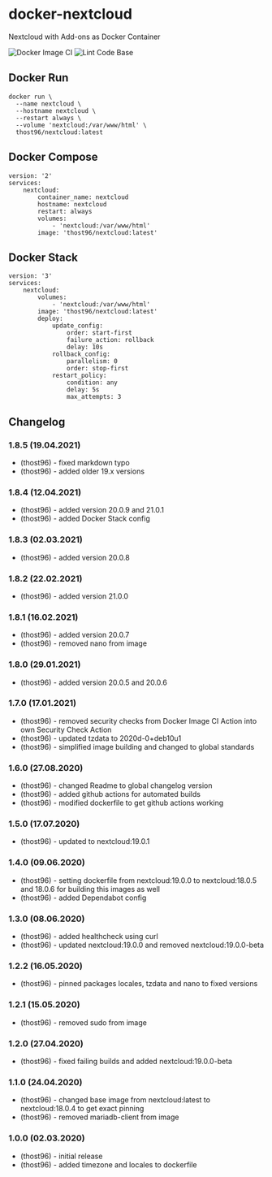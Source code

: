 # docker-nextcloud
Nextcloud with Add-ons as Docker Container

![Docker Image CI](https://github.com/thost96/docker-nextcloud/workflows/Docker%20Image%20CI/badge.svg)
![Lint Code Base](https://github.com/thost96/docker-nextcloud/workflows/Lint%20Code%20Base/badge.svg)

## Docker Run

    docker run \
      --name nextcloud \
      --hostname nextcloud \
      --restart always \      
      --volume 'nextcloud:/var/www/html' \
      thost96/nextcloud:latest

## Docker Compose

    version: '2'
    services:
        nextcloud:
            container_name: nextcloud
            hostname: nextcloud     
            restart: always
            volumes:
                - 'nextcloud:/var/www/html'
            image: 'thost96/nextcloud:latest'

## Docker Stack

    version: '3'
    services:
        nextcloud:
            volumes:
                - 'nextcloud:/var/www/html'
            image: 'thost96/nextcloud:latest'
            deploy:
                update_config:
                    order: start-first
                    failure_action: rollback
                    delay: 10s
                rollback_config:
                    parallelism: 0
                    order: stop-first
                restart_policy:
                    condition: any
                    delay: 5s
                    max_attempts: 3

## Changelog

### 1.8.5 (19.04.2021)
* (thost96) - fixed markdown typo
* (thost96) - added older 19.x versions

### 1.8.4 (12.04.2021)
* (thost96) - added version 20.0.9 and 21.0.1
* (thost96) - added Docker Stack config

### 1.8.3 (02.03.2021)
* (thost96) - added version 20.0.8

### 1.8.2 (22.02.2021)
* (thost96) - added version 21.0.0

### 1.8.1 (16.02.2021)
* (thost96) - added version 20.0.7
* (thost96) - removed nano from image

### 1.8.0 (29.01.2021)
* (thost96) - added version 20.0.5 and 20.0.6

### 1.7.0 (17.01.2021)
* (thost96) - removed security checks from Docker Image CI Action into own Security Check Action
* (thost96) - updated tzdata to 2020d-0+deb10u1
* (thost96) - simplified image building and changed to global standards

### 1.6.0 (27.08.2020)
* (thost96) - changed Readme to global changelog version
* (thost96) - added github actions for automated builds
* (thost96) - modified dockerfile to get github actions working

### 1.5.0 (17.07.2020)
* (thost96) - updated to nextcloud:19.0.1

### 1.4.0 (09.06.2020)
* (thost96) - setting dockerfile from nextcloud:19.0.0 to nextcloud:18.0.5 and 18.0.6 for building this images as well
* (thost96) - added Dependabot config

### 1.3.0 (08.06.2020)
* (thost96) - added healthcheck using curl
* (thost96) - updated nextcloud:19.0.0 and removed nextcloud:19.0.0-beta

### 1.2.2 (16.05.2020)
* (thost96) - pinned packages locales, tzdata and nano to fixed versions

### 1.2.1 (15.05.2020)
* (thost96) - removed sudo from image

### 1.2.0 (27.04.2020)
* (thost96) - fixed failing builds and added nextcloud:19.0.0-beta

### 1.1.0 (24.04.2020)
* (thost96) - changed base image from nextcloud:latest to nextcloud:18.0.4 to get exact pinning
* (thost96) - removed mariadb-client from image

### 1.0.0 (02.03.2020)
* (thost96) - initial release
* (thost96) - added timezone and locales to dockerfile